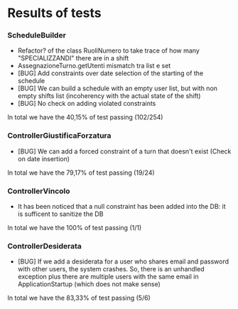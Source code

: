 # Results of tests
### ScheduleBuilder
- Refactor? of the class RuoliNumero to take trace of how many "SPECIALIZZANDI" there are in a shift
- AssegnazioneTurno.getUtenti mismatch tra list e set
- [BUG] Add constraints over date selection of the starting of the schedule
- [BUG] We can build a schedule with an empty user list, but with non empty shifts list (incoherency with the actual state of the shift)
- [BUG] No check on adding violated constraints

In total we have the 40,15% of test passing (102/254)

### ControllerGiustificaForzatura
- [BUG] We can add a forced constraint of a turn that doesn't exist (Check on date insertion)

In total we have the 79,17% of test passing (19/24)

### ControllerVincolo
- It has been noticed that a null constraint has been added into the DB: it is sufficent to sanitize the DB

In total we have the 100% of test passing (1/1)

### ControllerDesiderata
- [BUG] If we add a desiderata for a user who shares email and password with other users, the system crashes. So, there is an unhandled exception plus there are multiple users with the same email in ApplicationStartup (which does not make sense)

In total we have the 83,33% of test passing (5/6)
